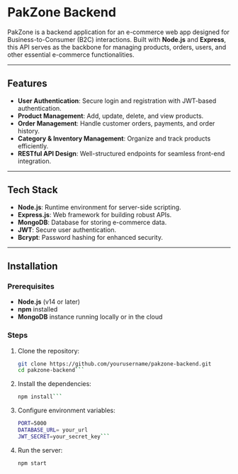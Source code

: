 # PakZone Backend

PakZone is a backend application for an e-commerce web app designed for Business-to-Consumer (B2C) interactions. Built with **Node.js** and **Express**, this API serves as the backbone for managing products, orders, users, and other essential e-commerce functionalities.

---

## Features

- **User Authentication**: Secure login and registration with JWT-based authentication.
- **Product Management**: Add, update, delete, and view products.
- **Order Management**: Handle customer orders, payments, and order history.
- **Category & Inventory Management**: Organize and track products efficiently.
- **RESTful API Design**: Well-structured endpoints for seamless front-end integration.

---

## Tech Stack

- **Node.js**: Runtime environment for server-side scripting.
- **Express.js**: Web framework for building robust APIs.
- **MongoDB**: Database for storing e-commerce data.
- **JWT**: Secure user authentication.
- **Bcrypt**: Password hashing for enhanced security.

---

## Installation

### Prerequisites

- **Node.js** (v14 or later)
- **npm** installed
- **MongoDB** instance running locally or in the cloud

### Steps

1. Clone the repository:

   ```bash
   git clone https://github.com/yourusername/pakzone-backend.git
   cd pakzone-backend```

2. Install the dependencies:

   ```bash
   npm install```

3. Configure environment variables:
   
   ```bash
   PORT=5000
   DATABASE_URL= your_url
   JWT_SECRET=your_secret_key```

5. Run the server:

   ```bash
   npm start
